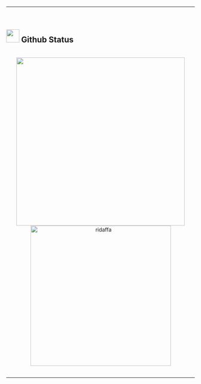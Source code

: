 -----

<br>


## <img src="https://media.giphy.com/media/iY8CRBdQXODJSCERIr/giphy.gif" width="35"><b> Github Status </b>
<br>

<div align="center">

<a href="https://github.com/ridaffa/">
  <img src="https://github-readme-stats.vercel.app/api?username=ridaffa&include_all_commits=true&count_private=true&show_icons=true&line_height=20&title_color=7A7ADB&icon_color=2234AE&text_color=D3D3D3&bg_color=0,000000,130F40" width="450"/>
  <img src="https://github-readme-stats.vercel.app/api/top-langs?username=ridaffa&show_icons=true&locale=en&layout=compact&line_height=20&title_color=66ff96&icon_color=2234AE&text_color=D3D3D3&bg_color=0,000000,130F40" width="375"  alt="ridaffa"/>

</a>
</div>

<br>

-----

